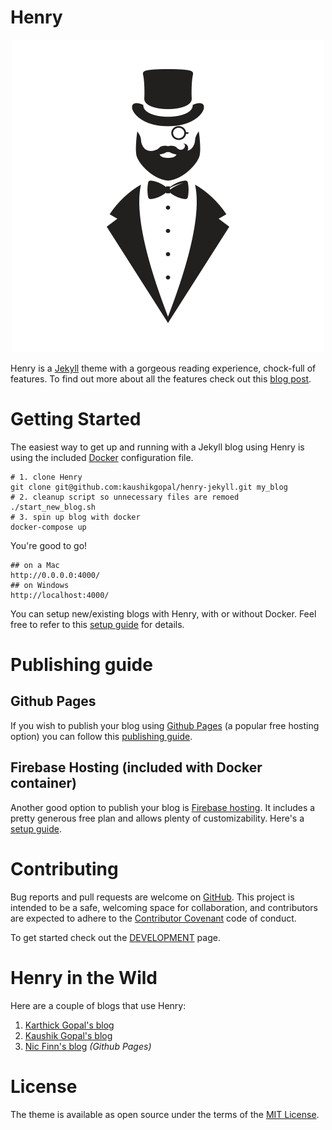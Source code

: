 # Henry

<p align="center"><img src="assets/img/henry.png"></p>

Henry is a [Jekyll](https://github.com/jekyll/) theme with a gorgeous reading experience, chock-full of features. To find out more about all the features check out this [blog post](https://jkl.gg/b/henry-jekyll-theme/).

# Getting Started

The easiest way to get up and running with a Jekyll blog using Henry is using the included [Docker](https://www.docker.com/) configuration file.

```shell
# 1. clone Henry
git clone git@github.com:kaushikgopal/henry-jekyll.git my_blog
# 2. cleanup script so unnecessary files are remoed
./start_new_blog.sh
# 3. spin up blog with docker
docker-compose up
```

You're good to go!

```shell
## on a Mac
http://0.0.0.0:4000/
## on Windows
http://localhost:4000/
```

You can setup new/existing blogs with Henry, with or without Docker. Feel free to refer to this [setup guide](./setup.md) for details.

# Publishing guide

## Github Pages

If you wish to publish your blog using [Github Pages](https://pages.github.com) (a popular free hosting option) you can follow this [publishing guide](./publishing_github_pages.md).

## Firebase Hosting (included with Docker container)

Another good option to publish your blog is [Firebase hosting](https://firebase.google.com/docs/hosting). It includes a pretty generous free plan and allows plenty of customizability. Here's a [setup guide](./publishing_firebase_hosting.md).

# Contributing

Bug reports and pull requests are welcome on [GitHub](https://github.com/kaushikgopal/henry-jekyll). This project is intended to be a safe, welcoming space for collaboration, and contributors are expected to adhere to the [Contributor Covenant](http://contributor-covenant.org) code of conduct.

To get started check out the [DEVELOPMENT](https://github.com/kaushikgopal/henry-jekyll/blob/main/DEVELOPMENT.md) page.

# Henry in the Wild

Here are a couple of blogs that use Henry:

1. [Karthick Gopal's blog](https://blog.karthickg.com)
2. [Kaushik Gopal's blog](https://blog.jkl.gg)
3. [Nic Finn's blog](https://neodymiumphi.sh) _(Github Pages)_

# License

The theme is available as open source under the terms of the [MIT License](https://opensource.org/licenses/MIT).

